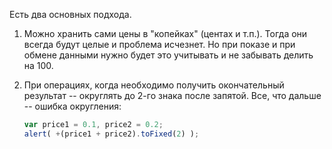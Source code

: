 Есть два основных подхода.

1. Можно хранить сами цены в "копейках" (центах и т.п.). Тогда они всегда будут целые и проблема исчезнет. Но при показе и при обмене данными нужно будет это учитывать и не забывать делить на 100.
2. При операциях, когда необходимо получить окончательный результат -- округлять до 2-го знака после запятой. Все, что дальше -- ошибка округления:

    ```js run no-beautify
    var price1 = 0.1, price2 = 0.2;
    alert( +(price1 + price2).toFixed(2) );
    ```
